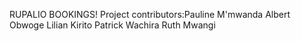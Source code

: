 RUPALIO BOOKINGS!
Project contributors:Pauline M'mwanda
                    Albert Obwoge
                    Lilian Kirito
                    Patrick Wachira
                    Ruth Mwangi
